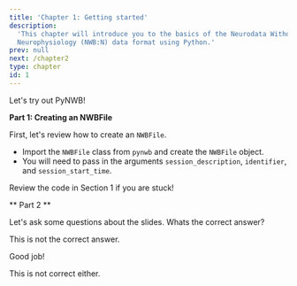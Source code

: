 ```yaml
---
title: 'Chapter 1: Getting started'
description:
  'This chapter will introduce you to the basics of the Neurodata Without Borders:
  Neurophysiology (NWB:N) data format using Python.'
prev: null
next: /chapter2
type: chapter
id: 1
---
```


<exercise id="1" title="Introduction" type="slides">

<slides source="chapter1_01_introduction">
</slides>

</exercise>

<exercise id="2" title="First steps">

Let's try out PyNWB!

**Part 1: Creating an NWBFile**

First, let's review how to create an `NWBFile`.

- Import the `NWBFile` class from `pynwb` and create the `NWBFile` object.
- You will need to pass in the arguments `session_description`, `identifier`,
and `session_start_time`.

<codeblock id="01_02">

Review the code in Section 1 if you are stuck!

</codeblock>

** Part 2 **

<exercise id="3" title="Getting Started">

Let's ask some questions about the slides. Whats the correct answer?

<choice>
<opt text="Answer one">

This is not the correct answer.

</opt>

<opt text="Answer two" correct="true">

Good job!

</opt>

<opt text="Answer three">

This is not correct either.

</opt>
</choice>

</exercise>

</exercise>
